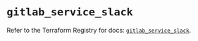 # `gitlab_service_slack`

Refer to the Terraform Registry for docs: [`gitlab_service_slack`](https://registry.terraform.io/providers/gitlabhq/gitlab/17.3.1/docs/resources/service_slack).
